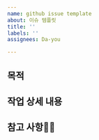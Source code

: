 ```yaml
---
name: github issue template
about: 이슈 템플릿
title: ''
labels: ''
assignees: Da-you

---
```


## 목적

## 작업 상세 내용

## 참고 사항
